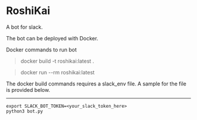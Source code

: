 # RoshiKai
A bot for slack.

The bot can be deployed with Docker.

Docker commands to run bot
> docker build -t roshikai:latest .

> docker run --rm roshikai:latest

The docker build commands requires a slack_env file.
A sample for the file is provided below.

---
```
export SLACK_BOT_TOKEN=<your_slack_token_here>
python3 bot.py
```